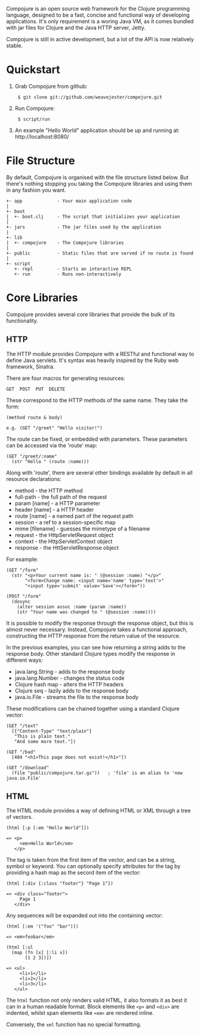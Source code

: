 Compojure is an open source web framework for the Clojure programming language,
designed to be a fast, concise and functional way of developing applications.
It's only requirement is a woring Java VM, as it comes bundled with jar files
for Clojure and the Java HTTP server, Jetty.

Compojure is still in active development, but a lot of the API is now
relatively stable.

Quickstart
==========

1. Grab Compojure from github:

        $ git clone git://github.com/weavejester/compojure.git

2. Run Compojure:

        $ script/run

3. An example "Hello World" application should be up and running at:
http://localhost:8080/


File Structure
==============

By default, Compojure is organised with the file structure listed below. But
there's nothing stopping you taking the Compojure libraries and using them in
any fashion you want.

    +- app             - Your main application code
    |
    +- boot
    |  +- boot.clj     - The script that initializes your application
    |
    +- jars            - The jar files used by the application
    |
    +- lib
    |  +- compojure    - The Compojure libraries
    |
    +- public          - Static files that are served if no route is found
    |
    +- script
       +- repl         - Starts an interactive REPL
       +- run          - Runs non-interactively


Core Libraries
==============

Compojure provides several core libraries that provide the bulk of its
functionality.

HTTP
----

The HTTP module provides Compojure with a RESTful and functional way to define
Java servlets. It's syntax was heavily inspired by the Ruby web framework,
Sinatra.





There are four macros for generating resources:

    GET  POST  PUT  DELETE

These correspond to the HTTP methods of the same name. They take the form:

    (method route & body)

    e.g. (GET "/greet" "Hello visitor!")

The route can be fixed, or embedded with parameters. These parameters can be
accessed via the 'route' map:

    (GET "/greet/:name"
      (str "Hello " (route :name)))

Along with 'route', there are several other bindings available by default in
all resource declarations:

  * method          - the HTTP method
  * full-path       - the full path of the request 
  * param [name]    - a HTTP parameter
  * header [name]   - a HTTP header
  * route [name]    - a named part of the request path
  * session         - a ref to a session-specific map
  * mime [filename] - guesses the mimetype of a filename
  * request         - the HttpServletRequest object
  * context         - the HttpServletContext object
  * response        - the HttServletResponse object

For example:

    (GET "/form"
      (str "<p>Your current name is: " (@session :name) "</p>"
           "<form>Change name: <input name='name' type='text'>"
           "<input type='submit' value='Save'></form>"))

    (POST "/form"
      (dosync
        (alter session assoc :name (param :name))
        (str "Your name was changed to " (@session :name))))


It is possible to modify the response through the response object, but this is
almost never necessary. Instead, Compojure takes a functional approach,
constructing the HTTP response from the return value of the resource.

In the previous examples, you can see how returning a string adds to the
response body. Other standard Clojure types modify the response in different
ways:

 * java.lang.String  - adds to the response body
 * java.lang.Number  - changes the status code
 * Clojure hash map  - alters the HTTP headers
 * Clojure seq       - lazily adds to the response body
 * java.io.File      - streams the file to the response body

These modifications can be chained together using a standard Clojure vector:

    (GET "/text"
      [{"Content-Type" "text/plain"}
       "This is plain text."
       "And some more text."])

    (GET "/bad"
      [404 "<h1>This page does not exist!</h1>"])

    (GET "/download"
      (file "public/compojure.tar.gz"))   ; 'file' is an alias to 'new java.io.File'


HTML
----

The HTML module provides a way of defining HTML or XML through a tree of
vectors.

    (html [:p [:em "Hello World"]])

    => <p>
         <em>Hello World</em>
       </p>

The tag is taken from the first item of the vector, and can be a string,
symbol or keyword. You can optionally specify attributes for the tag by
providing a hash map as the secord item of the vector:

    (html [:div {:class "footer"} "Page 1"])

    => <div class="footer">
         Page 1
       </div>

Any sequences will be expanded out into the containing vector:

    (html [:em '("foo" "bar")])

    => <em>foobar</em>

    (html [:ul
      (map (fn [x] [:li x])
           [1 2 3])])

    => <ul>
         <li>1</li>
         <li>2</li>
         <li>3</li>
       </ul>

The `html` function not only renders valid HTML, it also formats it as best it
can in a human readable format. Block elements like `<p>` and `<div>` are
indented, whilst span elements like `<em>` are rendered inline.

Conversely, the `xml` function has no special formatting.
